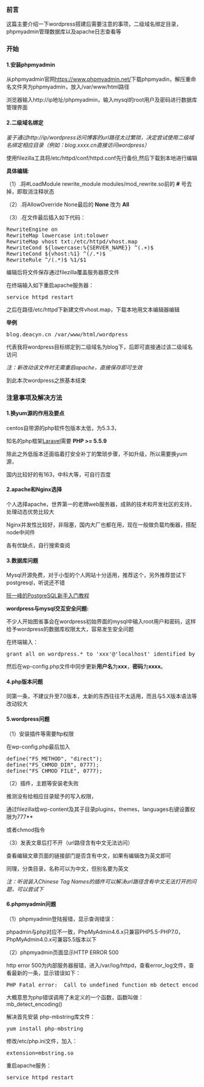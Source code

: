### 前言

这篇主要介绍一下wordpress搭建后需要注意的事项，二级域名绑定目录，phpmyadmin管理数据库以及apache日志查看等

### 开始

#### 1.安装phpmyadmin

从phpmyadmin官网<https://www.phpmyadmin.net/>下载phpmyadin，解压重命名文件夹为phpmyadmin，放入/var/www/html路径

浏览器输入http://ip地址/phpmyadmin，输入mysql的root用户及密码进行数据库管理界面

#### 2.二级域名绑定

*鉴于通过http://ip/wordpress访问博客的url路径太过繁琐，决定尝试使用二级域名绑定相应目录（例如：blog.xxxx.cn直接访问wordpress）*

使用filezilla工具将/etc/httpd/conf/httpd.conf先行备份,然后下载到本地进行编辑

**具体编辑**:

（1）.将#LoadModule rewrite_module modules/mod_rewrite.so前的 **#** 号去掉，即取消注释状态

（2）.将AllowOverride None最后的 **None** 改为 **All**

（3）.在文件最后插入如下代码：

<pre>
RewriteEngine on
RewriteMap lowercase int:tolower
RewriteMap vhost txt:/etc/httpd/vhost.map
RewriteCond ${lowercase:%{SERVER_NAME}} ^(.+)$
RewriteCond ${vhost:%1} ^(/.*)$ 
RewriteRule ^/(.*)$ %1/$1
</pre>

编辑后将文件保存通过filezilla覆盖服务器原文件

在终端输入如下重启apache服务器：

<pre>service httpd restart</pre>
    

之后在路径/etc/httpd下新建文件vhost.map，下载本地用文本编辑器编辑

**举例**

<pre>blog.deacyn.cn /var/www/html/wordpress</pre>

代表我将wordpress目标绑定到二级域名为blog下，后即可直接通过该二级域名访问

*注：新改动该文件时无需重启apache，直接保存即可生效*

到此本次wordpress之旅基本结束

### 注意事项及解决方法

#### 1.换yum源的作用及要点

centos自带源的php软件包版本太低，为5.3.3，

知名的php框架[Laravel][2]需要 **PHP >= 5.5.9**

除此之外低版本还面临着打安全补丁的繁琐步骤，不如升级，所以需要换yum源，

国内比较好的有163，中科大等，可自行百度

#### 2.apache和Nginx选择

个人选择apache，世界第一的老牌web服务器，成熟的技术和开发社区的支持，处理动态优势比较大

Nginx并发性比较好，非阻塞，国内大厂也都在用，现在一般做负载均衡器，搭配node中间件

各有优缺点，自行搜索查阅

#### 3.数据库问题

Mysql开源免费，对于小型的个人网站十分适用，推荐这个，另外推荐尝试下postgresql，听说还不错

[阮一峰的PostgreSQL新手入门教程][1]

**wordpress与mysql交互安全问题:**
 
不少人开始图省事会在wordpress初始界面的mysql中输入root用户和密码，这样给予wordpress的数据库权限太大，容易发生安全问题

在终端输入：

<pre>grant all on wordpress.* to 'xxx'@'localhost' identified by 'xxxx'</pre>
    

然后在wp-config.php文件中同步更新**用户名**为**xxx**，**密码**为**xxxx**。

#### 4.php版本问题

同第一条，不建议升至7.0版本，太新的东西往往不太适用，而且与5.X版本语法等改动较大

#### 5.wordpress问题

（1）安装插件等需要ftp权限

在wp-config.php最后加入

<pre>
define("FS_METHOD", "direct");
define("FS_CHMOD_DIR", 0777);
define("FS_CHMOD_FILE", 0777);
</pre>

（2）插件，主题等安装老失败

推测没有给相应目录赋予的写入权限，

通过filezilla给wp-content及其子目录plugins，themes，languages右键设置权限为777**

或者chmod指令

（3）发表文章后打不开（url路径含有中文无法访问）

查看编辑文章页面的链接部门是否含有中文，如果有编辑改为英文即可

同理，分类目录，名称可以为中文，但别名要为英文

*注：听说装入Chinese Tag Names的插件可以解决url路径含有中文无法打开的问题，可以尝试下*

#### 6.phpmyadmin问题

（1）phpmyadmin登陆报错，显示查询错误：

phpadmin与php对应不一致，PhpMyAdmin4.6.x只兼容PHP5.5-PHP7.0，PhpMyAdmin4.0.x可兼容5.5版本以下

（2）phpmyadmin页面显示HTTP ERROR 500

http error 500为内部服务器报错，进入/var/log/httpd，查看error_log文件，查看最新的一条，显示错误如下：

<pre>PHP Fatal error:  Call to undefined function mb_detect_encoding() in /var/www/html/phpmyadmin/libraries/php-gettext/gettext.inc on line 177</pre>
    

大概意思为php错误调用了未定义的一个函数，函数叫做：mb_detect_encoding()

解决首先安装 php-mbstring库文件：

<pre>yum install php-mbstring</pre>
    

修改/etc/php.ini文件，加入：

<pre>extension=mbstring.so</pre>

重启apache服务：

<pre>service httpd restart</pre>

 [1]: http://www.ruanyifeng.com/blog/2013/12/getting_started_with_postgresql.html
 [2]: https://laravel.com/